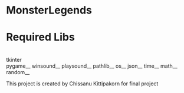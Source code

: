 ﻿# MonsterLegends

Required Libs
===================== 
<br>tkinter<br />
pygame__
winsound__
playsound__
pathlib__
os__
json__
time__
math__
random__

This project is created by Chissanu Kittipakorn for final project
